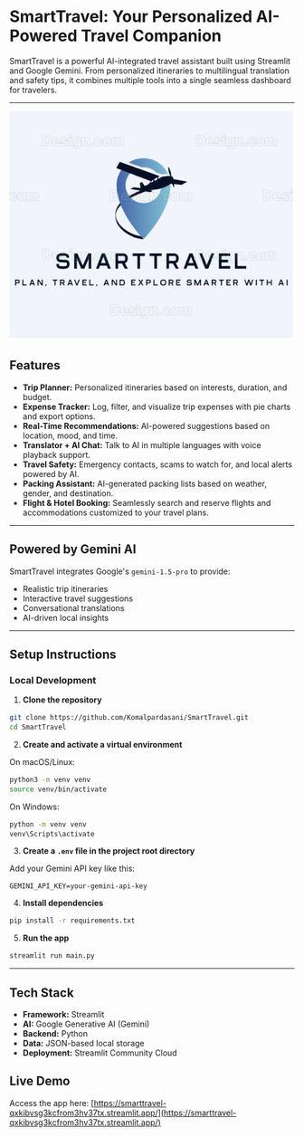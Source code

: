 
#  SmartTravel: Your Personalized AI-Powered Travel Companion

SmartTravel is a powerful AI-integrated travel assistant built using Streamlit and Google Gemini. From personalized itineraries to multilingual translation and safety tips, it combines multiple tools into a single seamless dashboard for travelers.

---

<p align="center">
  <img src="logo.png" alt="SmartTravel Logo"/>
</p>

##  Features

- **Trip Planner:** Personalized itineraries based on interests, duration, and budget.
- **Expense Tracker:** Log, filter, and visualize trip expenses with pie charts and export options.
- **Real-Time Recommendations:** AI-powered suggestions based on location, mood, and time.
- **Translator + AI Chat:** Talk to AI in multiple languages with voice playback support.
- **Travel Safety:** Emergency contacts, scams to watch for, and local alerts powered by AI.
- **Packing Assistant:** AI-generated packing lists based on weather, gender, and destination.
- **Flight & Hotel Booking:** Seamlessly search and reserve flights and accommodations customized to your travel plans.


---

##  Powered by Gemini AI

SmartTravel integrates Google's `gemini-1.5-pro` to provide:
- Realistic trip itineraries
- Interactive travel suggestions
- Conversational translations
- AI-driven local insights

---


##  Setup Instructions

###  Local Development

1. **Clone the repository**
```bash
git clone https://github.com/Komalpardasani/SmartTravel.git
cd SmartTravel
```

2. **Create and activate a virtual environment**

On macOS/Linux:
```bash
python3 -m venv venv
source venv/bin/activate
```

On Windows:
```bash
python -m venv venv
venv\Scripts\activate
```

3. **Create a `.env` file in the project root directory**

Add your Gemini API key like this:
```env
GEMINI_API_KEY=your-gemini-api-key
```

4. **Install dependencies**
```bash
pip install -r requirements.txt
```

5. **Run the app**
```bash
streamlit run main.py
```


---

##  Tech Stack

- **Framework:** Streamlit
- **AI:** Google Generative AI (Gemini)
- **Backend:** Python
- **Data:** JSON-based local storage
- **Deployment:** Streamlit Community Cloud

## Live Demo

Access the app here: [https://smarttravel-qxkibvsg3kcfrom3hv37tx.streamlit.app/](https://smarttravel-qxkibvsg3kcfrom3hv37tx.streamlit.app/)



